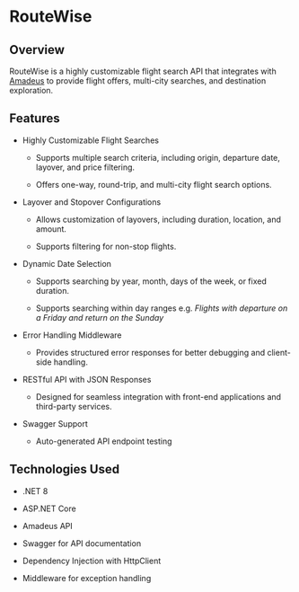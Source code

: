 # RouteWise
 
## Overview

RouteWise is a highly customizable flight search API that integrates with [Amadeus](https://developers.amadeus.com/) to provide flight offers, multi-city searches, and destination exploration.

## Features

- Highly Customizable Flight Searches

  - Supports multiple search criteria, including origin, departure date, layover, and price filtering.

  - Offers one-way, round-trip, and multi-city flight search options.

- Layover and Stopover Configurations

  - Allows customization of layovers, including duration, location, and amount.

  - Supports filtering for non-stop flights.

- Dynamic Date Selection

  - Supports searching by year, month, days of the week, or fixed duration.
 
  - Supports searching within day ranges e.g. _Flights with departure on a Friday and return on the Sunday_

- Error Handling Middleware

  - Provides structured error responses for better debugging and client-side handling.

- RESTful API with JSON Responses

  - Designed for seamless integration with front-end applications and third-party services.

- Swagger Support

  - Auto-generated API endpoint testing

## Technologies Used

- .NET 8

- ASP.NET Core

- Amadeus API

- Swagger for API documentation

- Dependency Injection with HttpClient

- Middleware for exception handling
